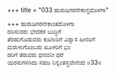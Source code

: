 +++
title = "033 ಹುರುಡಿಗರನೇಕಾನ್ತದೊಳಗಾ"

+++
ಹುರುಡಿಗರನೇಕಾಂತದೊಳಗಾ  
ದರಿಸುವರು ಭೇದಕರ ಬುದ್ಧಿಗೆ   
ತೆರಹುಗೊಡುವರು ಕುಟಿಲರಿಗೆ ವಿಶ್ವಾಸ ಹೀನರಿಗೆ  
ಮರುಳುಗೊಂಬರು ಖೂಳರಿಗೆ ಭಂ  
ಡರಿಗೆ ತೆರುವರು ಧನವನೀ ಧರೆ  
ಯರಸುಗಳಿಗಿದು ಸಹಜ ನಿನ್ನಂತಸ್ಥವೇನೆಂದ     ॥33॥